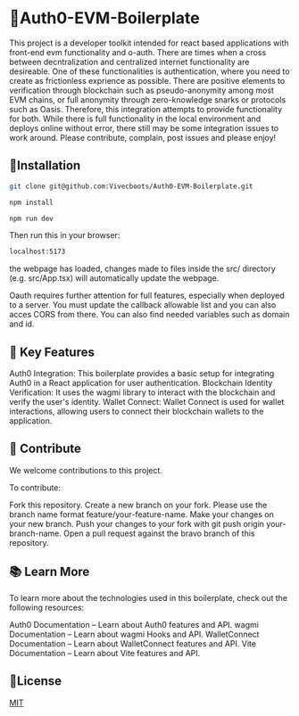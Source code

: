 # 🍜Auth0-EVM-Boilerplate
This project is a developer toolkit intended for react based applications with front-end evm functionality and o-auth.  There are times when a cross between decntralization and centralized internet functionality are desireable.  One of these functionalities is authentication, where you need to create as frictionless exprience as possible.  There are positive elements to verification through blockchain such as pseudo-anonymity among most EVM chains, or full anonymity through zero-knowledge snarks or protocols such as Oasis.   Therefore, this integration attempts to provide functionality for both.  While there is full functionality in the local environment and deploys online without error, there still may be some integration issues to work around.  Please contribute, complain, post issues and please enjoy!

## 🚀Installation



```bash
git clone git@github.com:Vivecboots/Auth0-EVM-Boilerplate.git
```

```bash
npm install
```

```bash
npm run dev
```
Then run this in your browser:
```bash
localhost:5173
```
the webpage has loaded, changes made to files inside the src/ directory (e.g. src/App.tsx) will automatically update the webpage.


Oauth requires further attention for full features, especially when deployed to a server.  You must update the callback allowable list and you can also acces CORS from there.  You can also find needed variables such as domain and id.  
## 🌟 Key Features
Auth0 Integration: This boilerplate provides a basic setup for integrating Auth0 in a React application for user authentication.
Blockchain Identity Verification: It uses the wagmi library to interact with the blockchain and verify the user's identity.
Wallet Connect: Wallet Connect is used for wallet interactions, allowing users to connect their blockchain wallets to the application.


## 🤝 Contribute
We welcome contributions to this project. 

To contribute:

Fork this repository.
Create a new branch on your fork. Please use the branch name format feature/your-feature-name.
Make your changes on your new branch.
Push your changes to your fork with git push origin your-branch-name.
Open a pull request against the bravo branch of this repository.

## 📚 Learn More
To learn more about the technologies used in this boilerplate, check out the following resources:

Auth0 Documentation – Learn about Auth0 features and API.
wagmi Documentation – Learn about wagmi Hooks and API.
WalletConnect Documentation – Learn about WalletConnect features and API.
Vite Documentation – Learn about Vite features and API.


## 📜License

[MIT](https://choosealicense.com/licenses/mit/)
